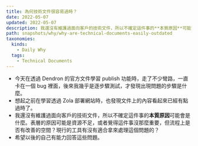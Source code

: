 ```yaml
---
title: 為何技術文件很容易過時？
date: 2022-05-07
updated: 2022-05-07
description: 我還沒有維護過面向客戶的技術文件，所以不確定這件事的**本質原因**可能會是什麼。表層的原因可能是資源不足，或者覺得這件事沒那麼重要，但流程上是否有改善的空間？現行的工具有沒有適合拿來處理這個問題的？
path: snapshots/why/why-are-technical-documents-easily-outdated
taxonomies:
  kinds: 
    - Daily Why
  tags: 
    - Technical Documents
---
```


- 今天在透過 Dendron 的官方文件學習 publish 功能時，走了不少彎路，一直卡在一個 bug 裡面，後來我幾乎是逐步驟測試，才發現出現問題的步驟是什麼。
- 想起之前在學習透過 Zola 部署網站時，也發現文件上的內容看起來已經有點過時了。
- 我還沒有維護過面向客戶的技術文件，所以不確定這件事的**本質原因**可能會是什麼。表層的原因可能是資源不足，或者覺得這件事沒那麼重要，但流程上是否有改善的空間？現行的工具有沒有適合拿來處理這個問題的？
- 希望以後的自己有能力回答這些問題。